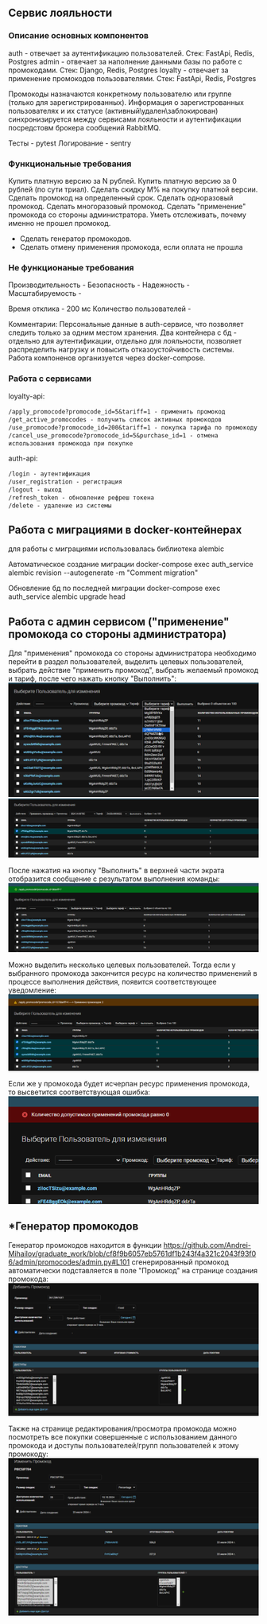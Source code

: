 ## Сервис лояльности

### Описание основных компонентов

auth - отвечает за аутентификацию пользователей. Стек: FastApi, Redis, Postgres
admin - отвечает за наполнение данными базы по работе с промокодами. Стек: Django, Redis, Postgres
loyalty - отвечает за применение промокодов пользователями. Стек: FastApi, Redis, Postgres

Промокоды назначаются конкретному пользователю или группе (только для зарегистрированных). Информация о зарегистрованных пользователях и их статусе (активный\удален\заблокирован) синхронизируется между сервисами лояльности и аутентификации посредстовм брокера сообщений RabbitMQ.

Тесты - pytest
Логирование - sentry

### Функциональные требования

Купить платную версию за N рублей.
Купить платную версию за 0 рублей (по сути триал).
Сделать скидку M% на покупку платной версии.
Сделать промокод на определенный срок.
Сделать одноразовый промокод.
Сделать многоразовый промокод.
Сделать "применение" промокода со стороны администратора.
Уметь отслеживать, почему именно не прошел промокод.

- Сделать генератор промокодов.
- Сделать отмену применения промокода, если оплата не прошла

### Не функционаные требования

Производительность -
Безопасность -
Надежность -
Масштабируемость -

Время отклика - 200 мс
Количество пользователей -

Комментарии: Персональные данные в auth-сервисе, что позволяет следить только за одним местом хранения. Два контейнера с бд - отдельно для аутентификации, отдельно для лояльности, позволяет распределить нагрузку и повысить отказоустойчивость системы. Работа компоненов организуется через docker-compose.

### Работа с сервисами

loyalty-api:

```
/apply_promocode?promocode_id=5&tariff=1 - применить промокод
/get_active_promocodes - получить список активных промокодов
/use_promocode?promocode_id=200&tariff=1 - покупка тарифа по промокоду
/cancel_use_promocode?promocode_id=5&purchase_id=1 - отмена использования промокода при покупке
```

auth-api:

```
/login - аутентификация
/user_registration - регистрация
/logout - выход
/refresh_token - обновление рефреш токена
/delete - удаление из системы
```

## Работа с миграциями в docker-контейнерах

для работы с миграциями использовалась библиотека alembic

Автоматическое создание миграции
docker-compose exec auth_service alembic revision --autogenerate -m "Сomment migration"

Обновление бд по последней миграции
docker-compose exec auth_service alembic upgrade head

## Работа с админ сервисом ("применение" промокода со стороны администратора)

Для "применения" промокода со стороны администратора необходимо перейти в раздел пользователей, выделить целевых пользователей, выбрать действие "применить промокод", выбрать желаемый промокод и тариф, после чего нажать кнопку "Выполнить":
![](docs/images/promocode_list.png "Выбор тарифа")
![](docs/images/promocode_set.png "Установка параметров")

После нажатия на кнопку "Выполнить" в верхней части экрата отобразится сообщение с результатом выполнения команды:
![](docs/images/promocode2.png "Успешное 'применение' промокода")

Можно выделить несколько целевых пользователей. Тогда если у выбранного промокода закончится ресурс на количество применений в процессе выполнения действия, появится соответствующее уведомление:
![](docs/images/promocode1.png "Частичное 'применение' промокода")

Если же у промокода будет исчерпан ресурс применения промокода, то высветится соответствующая ошибка:
![](docs/images/promocode0.png "Ресурс промокода исчерпан")

## \*Генератор промокодов

Генератор промокодов находится в функции https://github.com/Andrei-Mihailov/graduate_work/blob/cf8f9b6057eb5761df1b243f4a321c2043f93f06/admin/promocodes/admin.py#L101
сгенерированный промокод автоматически подставляется в поле "Промокод" на странице создания промокода:
![](docs/images/promocode_create.png "Создание нового промокода")

Также на странице редактирования/просмотра промокода можно посмотреть все покупки совершенные с использованием данного промокода и доступы пользователей/групп пользователей к этому промокоду:
![](docs/images/promocode_change.png "Просмотр промокода")
